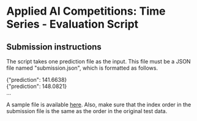 # Applied AI Competitions: Time Series - Evaluation Script

## Submission instructions
The script takes one prediction file as the input. This file must be a JSON file named "submission.json", which is 
formatted as follows.

{"prediction": 141.6638}<br>
{"prediction": 148.0821}<br>
...

A sample file is available [here](). 
Also, make sure that the index order in the submission file is the same as the order in the original test data. 
